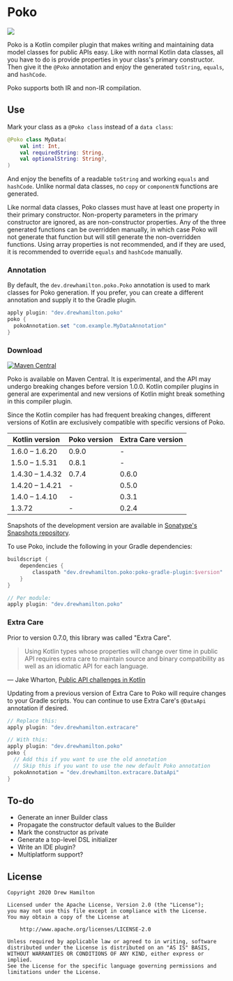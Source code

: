 # Poko
[![](https://github.com/drewhamilton/Poko/workflows/CI/badge.svg?branch=main)](https://github.com/drewhamilton/Poko/actions?query=workflow%3ACI+branch%3Amain)

Poko is a Kotlin compiler plugin that makes writing and maintaining data model classes for public
APIs easy. Like with normal Kotlin data classes, all you have to do is provide properties in your
class's primary constructor. Then give it the `@Poko` annotation and enjoy the generated `toString`,
`equals`, and `hashCode`.

Poko supports both IR and non-IR compilation.

## Use
Mark your class as a `@Poko class` instead of a `data class`:
```kotlin
@Poko class MyData(
    val int: Int,
    val requiredString: String,
    val optionalString: String?,
)
```

And enjoy the benefits of a readable `toString` and working `equals` and `hashCode`. Unlike normal
data classes, no `copy` or `componentN` functions are generated.

Like normal data classes, Poko classes must have at least one property in their primary constructor.
Non-property parameters in the primary constructor are ignored, as are non-constructor properties.
Any of the three generated functions can be overridden manually, in which case Poko will not
generate that function but will still generate the non-overridden functions. Using array properties
is not recommended, and if they are used, it is recommended to override `equals` and `hashCode`
manually.

### Annotation
By default, the `dev.drewhamilton.poko.Poko` annotation is used to mark classes for Poko generation.
If you prefer, you can create a different annotation and supply it to the Gradle  plugin.

```groovy
apply plugin: "dev.drewhamilton.poko"
poko {
  pokoAnnotation.set "com.example.MyDataAnnotation"
}
```

### Download

[![Maven Central](https://maven-badges.herokuapp.com/maven-central/dev.drewhamilton.poko/poko-compiler-plugin/badge.svg)](https://maven-badges.herokuapp.com/maven-central/dev.drewhamilton.poko/poko-compiler-plugin)

Poko is available on Maven Central. It is experimental, and the API may undergo breaking changes
before version 1.0.0. Kotlin compiler plugins in general are experimental and new versions of Kotlin
might break something in this compiler plugin.

Since the Kotlin compiler has had frequent breaking changes, different versions of Kotlin are
exclusively compatible with specific versions of Poko.

| Kotlin version  | Poko version | Extra Care version |
| --------------- | ------------ | ------------------ |
| 1.6.0 – 1.6.20  | 0.9.0        | -                  |
| 1.5.0 – 1.5.31  | 0.8.1        | -                  |
| 1.4.30 – 1.4.32 | 0.7.4        | 0.6.0              |
| 1.4.20 – 1.4.21 | -            | 0.5.0              |
| 1.4.0 – 1.4.10  | -            | 0.3.1              |
| 1.3.72          | -            | 0.2.4              |

Snapshots of the development version are available in [Sonatype's Snapshots
repository](https://oss.sonatype.org/#view-repositories;snapshots~browsestorage).

To use Poko, include the following in your Gradle dependencies:
```groovy
buildscript {
    dependencies {
        classpath "dev.drewhamilton.poko:poko-gradle-plugin:$version"
    }
}

// Per module:
apply plugin: "dev.drewhamilton.poko"
```

### Extra Care

Prior to version 0.7.0, this library was called "Extra Care".

> Using Kotlin types whose properties will change over time in public API requires extra care to
> maintain source and binary compatibility as well as an idiomatic API for each language.

— Jake Wharton,
[Public API challenges in Kotlin](https://jakewharton.com/public-api-challenges-in-kotlin/)

Updating from a previous version of Extra Care to Poko will require changes to your Gradle scripts.
You can continue to use Extra Care's `@DataApi` annotation if desired.

```groovy
// Replace this:
apply plugin: "dev.drewhamilton.extracare"

// With this:
apply plugin: "dev.drewhamilton.poko"
poko {
  // Add this if you want to use the old annotation
  // Skip this if you want to use the new default Poko annotation
  pokoAnnotation = "dev.drewhamilton.extracare.DataApi"
}
```

## To-do
* Generate an inner Builder class
* Propagate the constructor default values to the Builder 
* Mark the constructor as private
* Generate a top-level DSL initializer
* Write an IDE plugin?
* Multiplatform support?

## License
```
Copyright 2020 Drew Hamilton

Licensed under the Apache License, Version 2.0 (the "License");
you may not use this file except in compliance with the License.
You may obtain a copy of the License at

    http://www.apache.org/licenses/LICENSE-2.0

Unless required by applicable law or agreed to in writing, software
distributed under the License is distributed on an "AS IS" BASIS,
WITHOUT WARRANTIES OR CONDITIONS OF ANY KIND, either express or implied.
See the License for the specific language governing permissions and
limitations under the License.
```

